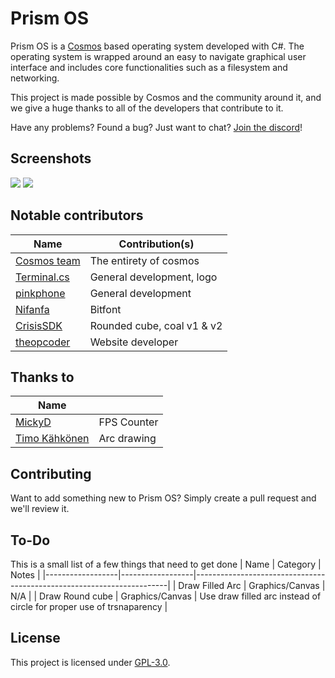 # Prism OS

Prism OS is a [Cosmos](https://github.com/CosmosOS/Cosmos) based operating system developed with C#. The operating system is wrapped around an easy to navigate graphical user interface and includes core functionalities such as a filesystem and networking.

This project is made possible by Cosmos and the community around it, and we give a huge thanks to all of the developers that contribute to it.

Have any problems? Found a bug? Just want to chat? [Join the discord](https://discord.gg/DdERgtGmF6)!

## Screenshots
![](https://github.com/Project-Prism/Prism-OS/blob/main/PrismOS/Screenshots/Prism%20OS%20(21.9.28).png?raw=true)
![](https://github.com/Project-Prism/Prism-OS/blob/main/PrismOS/Screenshots/Prism%20OS%20(21.9.8).png?raw=true)

## Notable contributors
| Name                                                  | Contribution(s)              |
|-------------------------------------------------------|------------------------------|
| [Cosmos team](https://github.com/CosmosOS/Cosmos)     | The entirety of cosmos       |
| [Terminal.cs](https://github.com/terminal-cs)         | General development, logo    |
| [pinkphone](https://github.com/pinkphone1818)         | General development          |
| [Nifanfa](https://github.com/nifanfa)                 | Bitfont                      |
| [CrisisSDK](https://github.com/CrisisSDK)             | Rounded cube, coal v1 & v2   |
| [theopcoder](https://github.com/theopcoder)           | Website developer            |

## Thanks to
| Name                                                  |                              |
|-------------------------------------------------------|------------------------------|
| [MickyD](https://stackoverflow.com/a/31849722)        | FPS Counter                  |
| [Timo Kähkönen](https://stackoverflow.com/a/14793184) | Arc drawing                  |

## Contributing

Want to add something new to Prism OS? Simply create a pull request and we'll review it.

## To-Do
This is a small list of a few things that need to get done
| Name             | Category         | Notes                                                                 |
|------------------|------------------|-----------------------------------------------------------------------|
| Draw Filled Arc  | Graphics/Canvas  | N/A                                                                   |
| Draw Round cube  | Graphics/Canvas  | Use draw filled arc instead of circle for proper use of trsnaparency  |

## License

This project is licensed under [GPL-3.0](https://github.com/Project-Prism/Prism-OS/blob/main/LICENSE).
